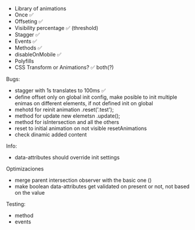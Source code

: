 * Library of animations
* Once ✅
* Offseting ✅
* Visibility percentage ✅ (threshold)
* Stagger ✅
* Events ✅
* Methods ✅
* disableOnMobile ✅
* Polyfills
* CSS Transform or Animations? ✅ both(?)

Bugs:
* stagger with 1s translates to 100ms ✅
* define offset only on global init config, make posible to init multiple enimas on different elements, if not defined init on global
* mehotd for reinit animation .reset('.test');
* method for update new elemetsn .update();
* method for isIntersection and all the others
* reset to initial animation on not visible resetAnimations
* check dinamic added content

Info:
* data-attributes should override init settings

Optimizaciones
* merge parent intersection observer with the basic one ()
* make boolean data-attributes get validated on present or not, not based on the value

Testing:
* method
* events
